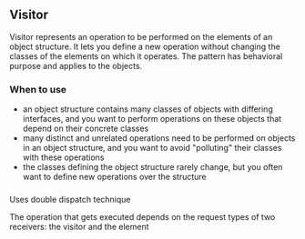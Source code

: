 ## Visitor

Visitor represents an operation to be performed on the elements of an object
structure. It lets you define a new operation without changing the classes of 
the elements on which it operates. The pattern has behavioral purpose and applies 
to the objects.

### When to use

* an object structure contains many classes of objects with differing interfaces, 
and you want to perform operations on these objects that depend on their concrete classes
* many distinct and unrelated operations need to be performed on objects in an object structure, 
and you want to avoid "polluting" their classes with these operations
* the classes defining the object structure rarely change, but you often want
to define new operations over the structure

###
 Uses double dispatch technique 

 The operation that gets executed depends on the request types of two receivers: the visitor and the element